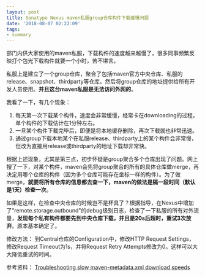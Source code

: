 ```yaml
---
layout: post
title: Sonatype Nexus maven私服group仓库构件下载缓慢问题
date: '2018-08-07 02:22:09'
tags:
- summary
---
```


部门内供大家使用的maven私服，下载构件的速度越来越慢了，很多同事频繁反映打个包光下载构件就要一个小时，苦不堪言。

私服上是建立了一个group仓库，聚合了包括maven官方中央仓库、私服的release、snapshot、thirdparty等仓库。然后将group仓库的地址提供给所有开发人员使用。**并且这台maven私服是无法访问外网的**。

我看了一下，有几个现象：
1. 每天第一次下载某个构件，速度会非常缓慢，经常卡在downloading的过程，单个构件的下载估计在1分钟左右。
2. 一旦某个构件下载完毕后，即便是将本地缓存删除，再次下载就也非常迅速。
3. 通过group下载本地某个在私服release、thirdparty上的某个构件会非常慢，但改为直接用release或thirdparty的地址下载却非常快。

根据上述现象，尤其是第三点，初步怀疑是group聚合多个仓库出现了问题。网上搜了一下，对某个构件，maven会先将group聚合的所有的具体仓库做merge，再决定用哪个仓库的构件（因为多个仓库可能存在坐标一样的构件）。为了做merge，**就要将所有仓库的信息都去查一下，maven的做法是隔一段时间（默认是1天）检查一次**。

如果是这样，在检查中央仓库的时候岂不是杯具了？根据指导，在Nexus中增加了"remote.storage.outbound"的debug级别日志，检查了一下私服的所有对外流量，**发现每个私有构件都要先到中央仓库下载，并且是20s后超时，重试3次放弃**。原本基本确定了。

修改方法：
到Central仓库的Configuration中，修改HTTP Request Settings，修改Request Timeout为1s，并将Request Retry Attempts修改为0。这样可以大大降低重试的时间。

参考资料：
[Troubleshooting slow maven-metadata.xml download speeds](https://support.sonatype.com/hc/en-us/articles/213465188-Troubleshooting-slow-maven-metadata-xml-download-speeds)